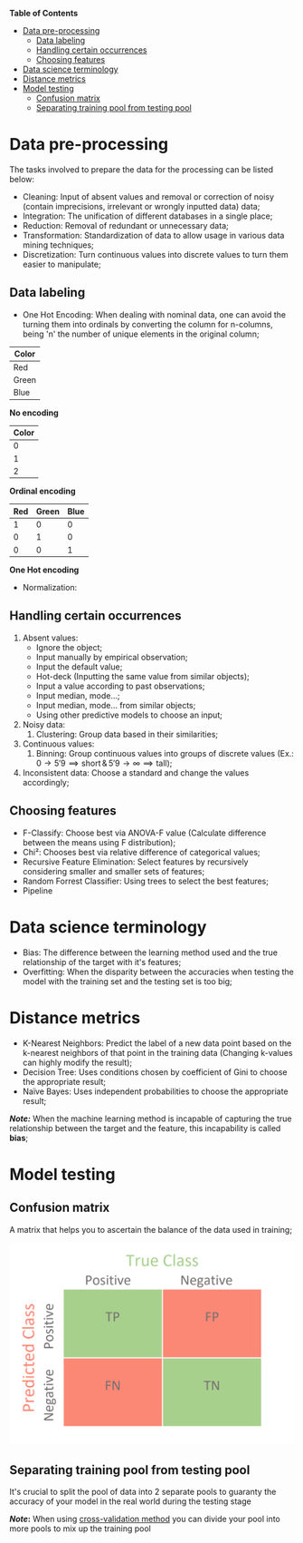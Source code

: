 **Table of Contents**

- [Data pre-processing](#data-pre-processing)
    - [Data labeling](#data-labeling)
    - [Handling certain occurrences](#handling-certain-occurrences)
    - [Choosing features](#choosing-features)
- [Data science terminology](#data-science-terminology)
- [Distance metrics](#distance-metrics)
- [Model testing](#model-testing)
    - [Confusion matrix](#confusion-matrix)
    - [Separating training pool from testing pool](#separating-training-pool-from-testing-pool)

# Data pre-processing

The tasks involved to prepare the data for the processing can be listed below:

- Cleaning: Input of absent values and removal or correction of noisy (contain imprecisions, irrelevant or wrongly inputted data) data;
- Integration: The unification of different databases in a single place;
- Reduction: Removal of redundant or unnecessary data;
- Transformation: Standardization of data to allow usage in various data mining techniques;
- Discretization: Turn continuous values into discrete values to turn them easier to manipulate;

## Data labeling

- One Hot Encoding: When dealing with nominal data, one can avoid the turning them into ordinals by converting the column for n-columns, being 'n' the number of unique elements in the original column;

| Color |
| - |
| Red | 
| Green |
| Blue |
**No encoding**

| Color |
| - |
| 0 | 
| 1 |
| 2 |
**Ordinal encoding**

| Red | Green | Blue |
| - | - | - |
| 1 | 0 | 0 |
| 0 | 1 | 0 |
| 0 | 0 | 1 |
**One Hot encoding**

- Normalization: 

## Handling certain occurrences

1. Absent values:
    - Ignore the object;
    - Input manually by empirical observation;
    - Input the default value;
    - Hot-deck (Inputting the same value from similar objects);
    - Input a value according to past observations;
    - Input median, mode...;
    - Input median, mode... from similar objects;
    - Using other predictive models to choose an input;
2. Noisy data:
    1. Clustering: Group data based in their similarities;
3. Continuous values:
    1. Binning: Group continuous values into groups of discrete values (Ex.: $0 \rightarrow 5'9 \implies \text{short} \,\&\, 5'9 \rightarrow \infty \implies \text{tall}$);
4. Inconsistent data: Choose a standard and change the values accordingly;

## Choosing features

 - F-Classify: Choose best via ANOVA-F value (Calculate difference between the means using F distribution);
 - Chi²: Chooses best via relative difference of categorical values;
 - Recursive Feature Elimination: Select features by recursively considering smaller and smaller sets of features;
 - Random Forrest Classifier: Using trees to select the best features;
 - Pipeline

# Data science terminology

- Bias: The difference between the learning method used and the true relationship of the target with it's features;
- Overfitting: When the disparity between the accuracies when testing the model with the training set and the testing set is too big;

# Distance metrics

- K-Nearest Neighbors: Predict the label of a new data point based on the k-nearest neighbors of that point in the training data (Changing k-values can highly modify the result);
- Decision Tree: Uses conditions chosen by coefficient of Gini to choose the appropriate result;
- Naïve Bayes: Uses independent probabilities to choose the appropriate result;

**_Note:_** When the machine learning method is incapable of capturing the true relationship between the target and the feature, this incapability is called **bias**;



# Model testing

## Confusion matrix

A matrix that helps you to ascertain the balance of the data used in training;

![](img/confusion-matrix.png)

## Separating training pool from testing pool

It's crucial to split the pool of data into 2 separate pools to guaranty the accuracy of your model in the real world during the testing stage

**_Note_:** When using [cross-validation method](https://en.wikipedia.org/wiki/Cross-validation_(statistics)) you can divide your pool into more pools to mix up the training pool